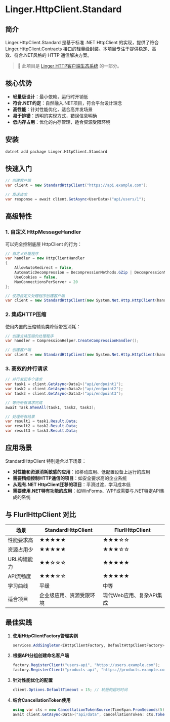# Linger.HttpClient.Standard

## 简介
Linger.HttpClient.Standard 是基于标准 .NET HttpClient 的实现，提供了符合 Linger.HttpClient.Contracts 接口的轻量级封装。本项目专注于提供稳定、高效、符合.NET风格的 HTTP 通信解决方案。

> 🔗 此项目是 [Linger HTTP客户端生态系统](../Linger.HttpClient.Contracts/README.zh-CN.md) 的一部分。

## 核心优势

- **轻量级设计**：最小依赖，运行时开销低
- **符合.NET约定**：自然融入.NET项目，符合平台设计理念
- **高性能**：针对性能优化，适合高并发场景
- **易于排错**：透明的实现方式，错误信息明确
- **低内存占用**：优化的内存管理，适合资源受限环境

## 安装

```bash
dotnet add package Linger.HttpClient.Standard
```

## 快速入门

```csharp
// 创建客户端
var client = new StandardHttpClient("https://api.example.com");

// 发送请求
var response = await client.GetAsync<UserData>("api/users/1");
```

## 高级特性

### 1. 自定义 HttpMessageHandler

可以完全控制底层 HttpClient 的行为：

```csharp
// 自定义处理程序
var handler = new HttpClientHandler
{
    AllowAutoRedirect = false,
    AutomaticDecompression = DecompressionMethods.GZip | DecompressionMethods.Deflate,
    UseCookies = false,
    MaxConnectionsPerServer = 20
};

// 使用自定义处理程序创建客户端
var client = new StandardHttpClient(new System.Net.Http.HttpClient(handler));
```

### 2. 集成HTTP压缩

使用内置的压缩辅助类降低带宽消耗：

```csharp
// 创建支持压缩的处理程序
var handler = CompressionHelper.CreateCompressionHandler();

// 创建客户端
var client = new StandardHttpClient(new System.Net.Http.HttpClient(handler));
```

### 3. 高效的并行请求

```csharp
// 并行发起多个请求
var task1 = client.GetAsync<Data1>("api/endpoint1");
var task2 = client.GetAsync<Data2>("api/endpoint2");
var task3 = client.GetAsync<Data3>("api/endpoint3");

// 等待所有请求完成
await Task.WhenAll(task1, task2, task3);

// 处理所有结果
var result1 = task1.Result.Data;
var result2 = task2.Result.Data;
var result3 = task3.Result.Data;
```

## 应用场景

StandardHttpClient 特别适合以下场景：

- **对性能和资源消耗敏感的应用**：如移动应用、低配置设备上运行的应用
- **需要精细控制HTTP通信的项目**：如安全要求高的企业系统
- **从现有.NET HttpClient迁移的项目**：平滑过渡，学习成本低
- **需要使用.NET特有功能的应用**：如WinForms、WPF或需要与.NET特定API集成的系统

## 与 FlurlHttpClient 对比

| 场景 | StandardHttpClient | FlurlHttpClient |
|------|-------------------|-----------------|
| 性能要求高 | ★★★★★ | ★★★☆☆ |
| 资源占用少 | ★★★★★ | ★★★☆☆ |
| URL构建能力 | ★★☆☆☆ | ★★★★★ |
| API流畅度 | ★★★☆☆ | ★★★★★ |
| 学习曲线 | 平缓 | 中等 |
| 适合项目 | 企业级应用、资源受限环境 | 现代Web应用、复杂API集成 |

## 最佳实践

1. **使用HttpClientFactory管理实例**
   ```csharp
   services.AddSingleton<IHttpClientFactory, DefaultHttpClientFactory>();
   ```

2. **根据API分组创建命名客户端**
   ```csharp
   factory.RegisterClient("users-api", "https://users.example.com");
   factory.RegisterClient("products-api", "https://products.example.com");
   ```

3. **针对性能优化的配置**
   ```csharp
   client.Options.DefaultTimeout = 15; // 较短的超时时间
   ```

4. **结合CancellationToken使用**
   ```csharp
   using var cts = new CancellationTokenSource(TimeSpan.FromSeconds(5));
   await client.GetAsync<Data>("api/data", cancellationToken: cts.Token);
   ```
